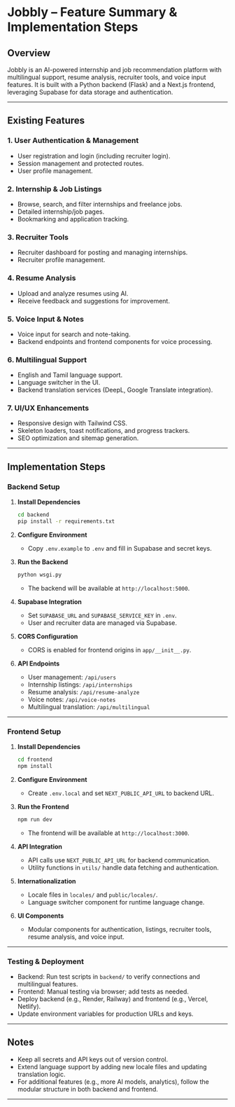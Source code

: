 # Jobbly – Feature Summary & Implementation Steps

## Overview

Jobbly is an AI-powered internship and job recommendation platform with multilingual support, resume analysis, recruiter tools, and voice input features. It is built with a Python backend (Flask) and a Next.js frontend, leveraging Supabase for data storage and authentication.

---

## Existing Features

### 1. **User Authentication & Management**

-   User registration and login (including recruiter login).
-   Session management and protected routes.
-   User profile management.

### 2. **Internship & Job Listings**

-   Browse, search, and filter internships and freelance jobs.
-   Detailed internship/job pages.
-   Bookmarking and application tracking.

### 3. **Recruiter Tools**

-   Recruiter dashboard for posting and managing internships.
-   Recruiter profile management.

### 4. **Resume Analysis**

-   Upload and analyze resumes using AI.
-   Receive feedback and suggestions for improvement.

### 5. **Voice Input & Notes**

-   Voice input for search and note-taking.
-   Backend endpoints and frontend components for voice processing.

### 6. **Multilingual Support**

-   English and Tamil language support.
-   Language switcher in the UI.
-   Backend translation services (DeepL, Google Translate integration).

### 7. **UI/UX Enhancements**

-   Responsive design with Tailwind CSS.
-   Skeleton loaders, toast notifications, and progress trackers.
-   SEO optimization and sitemap generation.

---

## Implementation Steps

### **Backend Setup**

1. **Install Dependencies**

    ```sh
    cd backend
    pip install -r requirements.txt
    ```

2. **Configure Environment**

    - Copy `.env.example` to `.env` and fill in Supabase and secret keys.

3. **Run the Backend**

    ```sh
    python wsgi.py
    ```

    - The backend will be available at `http://localhost:5000`.

4. **Supabase Integration**

    - Set `SUPABASE_URL` and `SUPABASE_SERVICE_KEY` in `.env`.
    - User and recruiter data are managed via Supabase.

5. **CORS Configuration**

    - CORS is enabled for frontend origins in `app/__init__.py`.

6. **API Endpoints**
    - User management: `/api/users`
    - Internship listings: `/api/internships`
    - Resume analysis: `/api/resume-analyze`
    - Voice notes: `/api/voice-notes`
    - Multilingual translation: `/api/multilingual`

---

### **Frontend Setup**

1. **Install Dependencies**

    ```sh
    cd frontend
    npm install
    ```

2. **Configure Environment**

    - Create `.env.local` and set `NEXT_PUBLIC_API_URL` to backend URL.

3. **Run the Frontend**

    ```sh
    npm run dev
    ```

    - The frontend will be available at `http://localhost:3000`.

4. **API Integration**

    - API calls use `NEXT_PUBLIC_API_URL` for backend communication.
    - Utility functions in `utils/` handle data fetching and authentication.

5. **Internationalization**

    - Locale files in `locales/` and `public/locales/`.
    - Language switcher component for runtime language change.

6. **UI Components**
    - Modular components for authentication, listings, recruiter tools, resume analysis, and voice input.

---

### **Testing & Deployment**

-   Backend: Run test scripts in `backend/` to verify connections and multilingual features.
-   Frontend: Manual testing via browser; add tests as needed.
-   Deploy backend (e.g., Render, Railway) and frontend (e.g., Vercel, Netlify).
-   Update environment variables for production URLs and keys.

---

## Notes

-   Keep all secrets and API keys out of version control.
-   Extend language support by adding new locale files and updating translation logic.
-   For additional features (e.g., more AI models, analytics), follow the modular structure in both backend and frontend.

---
